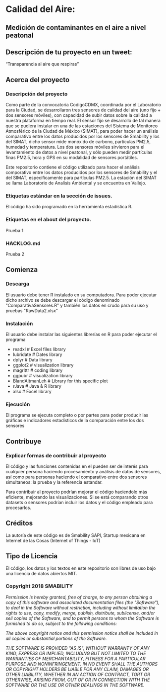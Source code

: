 # Calidad del Aire: 

## Medición de contaminantes en el aire a nivel peatonal

## Descripción de tu proyecto en un tweet: 
“Transparencia al aire que respiras”

## Acerca del proyecto
### Descripción del proyecto 
Como parte de la convocatoria CodigoCDMX, coordinada por el Laboratorio para la Ciudad, se desarrollaron tres sensores de calidad del aire (uno fijo + dos sensores móviles), con capacidad de subir datos sobre la calidad a nuestra plataforma en tiempo real. El sensor fijo se desarrolló de tal manera que se pudiera instalar en una de las estaciones del Sistema de Monitoreo Atmosférico de la Ciudad de México (SIMAT), para poder hacer un análisis comparativo entre los datos producidos por los sensores de Smability y los del SIMAT, dicho sensor mide monóxido de carbono, partículas PM2.5, humedad y temperatura. Los dos sensores móviles sirvieron para el levantamiento de datos a nivel peatonal, y sólo pueden medir partículas finas PM2.5, hora y GPS en su modalidad de sensores portátiles.

Este repositorio contiene el código utilizado para hacer el análisis comporativo entre los datos producidos por los sensores de Smability y el del SIMAT, especificamente para partículas PM2.5. La estación del SIMAT se llama Laboratorio de Analisis Ambiental y se encuentra en Vallejo. 

### Etiquetas estándar en la sección de issues.
El código ha sido programado en la herramienta estadística R.

### Etiquetas en el about del proyecto.
Prueba 1

### HACKLOG.md
Prueba 2

## Comienza
### Descarga
El usuario debe tener R instalado en su computadora. Para poder ejecutar dicho archivo se debe descargar el código denominado "ComparativaSensores.R" y también los datos en crudo para su uso y pruebas "RawData2.xlsx"

### Instalación
El usuario debe instalar las siguientes librerías en R para poder ejecutar el programa 
- readxl # Excel files library
- lubridate # Dates library
- dplyr # Data library
- ggplot2 # visualization library
- magrittr # coding library
- ggpubr # visualization library
- BlandAltmanLeh # Library for this specific plot
- rJava # Java & R library
- xlsx # Excel library

### Ejecución
El programa se ejecuta completo o por partes para poder producir las gráficas e indicadores estadísticos de la comparación entre los dos sensores

## Contribuye
### Explicar formas de contribuir al proyecto
El código y las funciones contenidas en el pueden ser de interés para cualquier persona haciendo procesamiento y análisis de datos de sensores, así como para personas haciendo el comparativo entre dos sensores simultaneos: la prueba y la referencia estandar. 

Para contribuir al proyecto podrían mejorar el código haciendolo más eficiente, mejorando las visualizaciones. Si se está comparando otros datasets o sensores podrían incluir los datos y el código empleado para procesarlos.

## Créditos
La autoría de este código es de Smability SAPI, Startup mexicana en Internet de las Cosas (Internet of Things - IoT)

## Tipo de Licencia
El código, los datos y los textos en este repositorio son libres de uso bajo una licencia de datos abiertos MIT. 

### Copyright 2018 SMABILITY  

*Permission is hereby granted, free of charge, to any person obtaining a copy of this software and associated documentation files (the "Software"), to deal in the Software without restriction, including without limitation the rights to use, copy, modify, merge, publish, distribute, sublicense, and/or sell copies of the Software, and to permit persons to whom the Software is furnished to do so, subject to the following conditions:*

*The above copyright notice and this permission notice shall be included in all copies or substantial portions of the Software.*

_THE SOFTWARE IS PROVIDED "AS IS", WITHOUT WARRANTY OF ANY KIND, EXPRESS OR IMPLIED, INCLUDING BUT NOT LIMITED TO THE WARRANTIES OF MERCHANTABILITY, FITNESS FOR A PARTICULAR PURPOSE AND NONINFRINGEMENT. IN NO EVENT SHALL THE AUTHORS OR COPYRIGHT HOLDERS BE LIABLE FOR ANY CLAIM, DAMAGES OR OTHER LIABILITY, WHETHER IN AN ACTION OF CONTRACT, TORT OR OTHERWISE, ARISING FROM, OUT OF OR IN CONNECTION WITH THE SOFTWARE OR THE USE OR OTHER DEALINGS IN THE SOFTWARE._
